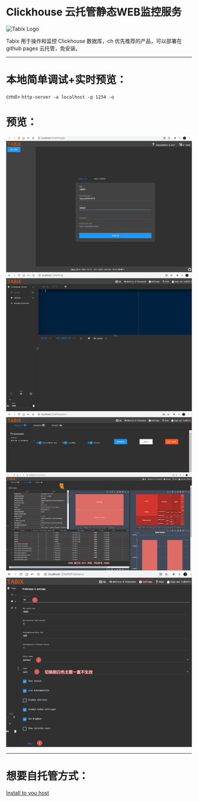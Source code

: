 # Clickhouse 云托管静态WEB监控服务

![Tabix Logo](http://ui.tabix.io/assets/images/logo2.png?123)

Tabix 用于操作和监控 Clickhouse 数据库，ch 优先推荐的产品，可以部署在github pages 云托管，免安装。

---

# 本地简单调试+实时预览：
cmd> `http-server -a localhost -p 1234 -o`

# 预览：  
![](.file/pic/1-login.png)  
![](.file/pic/2-home.png)  
![](.file/pic/3-ps.png)  
![](.file/pic/4-overview.png)  
![](.file/pic/5-settings.png)  

---

# 想要自托管方式：

[Install to you host](https://tabix.io/doc/Install/)
